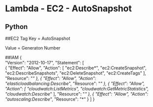 # Lambda - EC2 - AutoSnapshot

## Python

##EC2 Tag
Key = AutoSnapshot

Value = Generaton Number

##IAM
{  
   "Version": "2012-10-17",  "Statement": [  
        {
            "Effect": "Allow",
            "Action": [
                "ec2:Describe*",
                "ec2:CreateSnapshot",
                "ec2:DescribeSnapshots",
                "ec2:DeleteSnapshot",
                "ec2:CreateTags"
            ],
            "Resource": "*"
        },
        {
            "Effect": "Allow",
            "Action": "elasticloadbalancing:Describe*",
            "Resource": "*"
        },
        {
            "Effect": "Allow",
            "Action": [
                "cloudwatch:ListMetrics",
                "cloudwatch:GetMetricStatistics",
                "cloudwatch:Describe*"
            ],
            "Resource": "*"
        },
        {
            "Effect": "Allow",
            "Action": "autoscaling:Describe*",
            "Resource": "*"
        }
    ]
}
